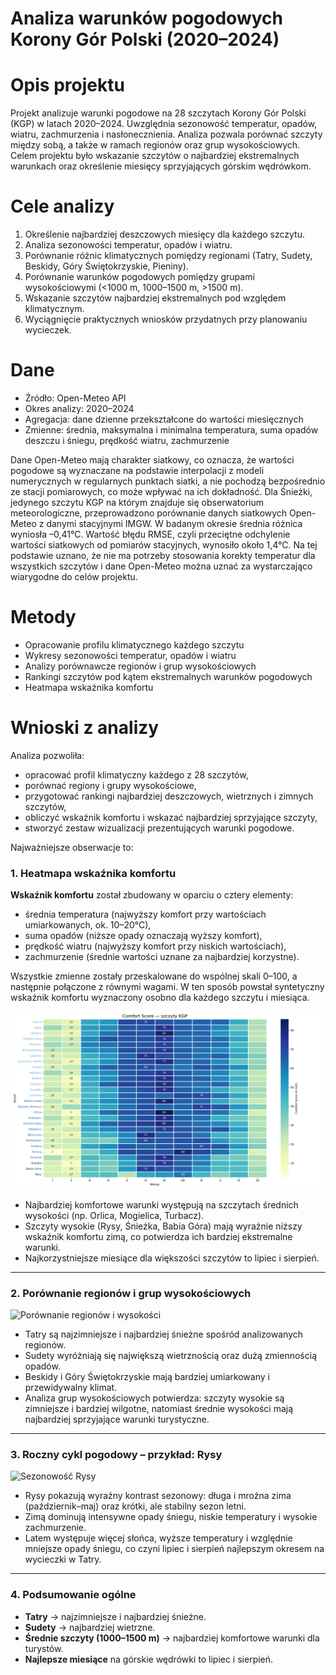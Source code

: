 # Analiza warunków pogodowych Korony Gór Polski (2020–2024)

# Opis projektu

Projekt analizuje warunki pogodowe na 28 szczytach Korony Gór Polski (KGP) w latach 2020–2024. Uwzględnia sezonowość temperatur, opadów, wiatru, zachmurzenia i nasłonecznienia. Analiza pozwala porównać szczyty między sobą, a także w ramach regionów oraz grup wysokościowych. Celem projektu było wskazanie szczytów o najbardziej ekstremalnych warunkach oraz określenie miesięcy sprzyjających górskim wędrówkom.

# Cele analizy

1.	Określenie najbardziej deszczowych miesięcy dla każdego szczytu.
2.	Analiza sezonowości temperatur, opadów i wiatru.
3.	Porównanie różnic klimatycznych pomiędzy regionami (Tatry, Sudety, Beskidy, Góry Świętokrzyskie, Pieniny).
4.	Porównanie warunków pogodowych pomiędzy grupami wysokościowymi (<1000 m, 1000–1500 m, >1500 m).
5.	Wskazanie szczytów najbardziej ekstremalnych pod względem klimatycznym.
6.	Wyciągnięcie praktycznych wniosków przydatnych przy planowaniu wycieczek.

# Dane

- Źródło: Open-Meteo API
- Okres analizy: 2020–2024
- Agregacja: dane dzienne przekształcone do wartości miesięcznych
- Zmienne: średnia, maksymalna i minimalna temperatura, suma opadów deszczu i śniegu, prędkość wiatru, zachmurzenie

Dane Open-Meteo mają charakter siatkowy, co oznacza, że wartości pogodowe są wyznaczane na podstawie interpolacji z modeli numerycznych w regularnych punktach siatki, a nie pochodzą bezpośrednio ze stacji pomiarowych, co może wpływać na ich dokładność.
Dla Śnieżki, jedynego szczytu KGP na którym znajduje się obserwatorium meteorologiczne, przeprowadzono porównanie danych siatkowych Open-Meteo z danymi stacyjnymi IMGW. W badanym okresie średnia różnica wyniosła –0,41°C. Wartość błędu RMSE, czyli przeciętne odchylenie wartości siatkowych od pomiarów stacyjnych, wynosiło około 1,4°C. Na tej podstawie uznano, że nie ma potrzeby stosowania korekty temperatur dla wszystkich szczytów i dane Open-Meteo można uznać za wystarczająco wiarygodne do celów projektu.

# Metody

- Opracowanie profilu klimatycznego każdego szczytu
- Wykresy sezonowości temperatur, opadów i wiatru
- Analizy porównawcze regionów i grup wysokościowych
- Rankingi szczytów pod kątem ekstremalnych warunków pogodowych
- Heatmapa wskaźnika komfortu

# Wnioski z analizy

Analiza pozwoliła:
- opracować profil klimatyczny każdego z 28 szczytów,
- porównać regiony i grupy wysokościowe,
- przygotować rankingi najbardziej deszczowych, wietrznych i zimnych szczytów,
- obliczyć wskaźnik komfortu i wskazać najbardziej sprzyjające szczyty,
- stworzyć zestaw wizualizacji prezentujących warunki pogodowe.

Najważniejsze obserwacje to:

### 1. Heatmapa wskaźnika komfortu

**Wskaźnik komfortu** został zbudowany w oparciu o cztery elementy:
- średnia temperatura (najwyższy komfort przy wartościach umiarkowanych, ok. 10–20°C),
- suma opadów (niższe opady oznaczają wyższy komfort),
- prędkość wiatru (najwyższy komfort przy niskich wartościach),
- zachmurzenie (średnie wartości uznane za najbardziej korzystne).

Wszystkie zmienne zostały przeskalowane do wspólnej skali 0–100, a następnie połączone z równymi wagami. W ten sposób powstał syntetyczny wskaźnik komfortu wyznaczony osobno dla każdego szczytu i miesiąca.

![Heatmapa komfortu](plots/comfort/heatmap_all_peaks_colored.png)  

- Najbardziej komfortowe warunki występują na szczytach średnich wysokości (np. Orlica, Mogielica, Turbacz).  
- Szczyty wysokie (Rysy, Śnieżka, Babia Góra) mają wyraźnie niższy wskaźnik komfortu zimą, co potwierdza ich bardziej ekstremalne warunki.  
- Najkorzystniejsze miesiące dla większości szczytów to lipiec i sierpień.  

---

### 2. Porównanie regionów i grup wysokościowych
![Porównanie regionów i wysokości](plots/regions_groups_comparison.png)  

- Tatry są najzimniejsze i najbardziej śnieżne spośród analizowanych regionów.  
- Sudety wyróżniają się największą wietrznością oraz dużą zmiennością opadów.  
- Beskidy i Góry Świętokrzyskie mają bardziej umiarkowany i przewidywalny klimat.  
- Analiza grup wysokościowych potwierdza: szczyty wysokie są zimniejsze i bardziej wilgotne, natomiast średnie wysokości mają najbardziej sprzyjające warunki turystyczne.  

---

### 3. Roczny cykl pogodowy – przykład: Rysy
![Sezonowość Rysy](plots/rysy_cycle.png)  

- Rysy pokazują wyraźny kontrast sezonowy: długa i mroźna zima (październik–maj) oraz krótki, ale stabilny sezon letni.  
- Zimą dominują intensywne opady śniegu, niskie temperatury i wysokie zachmurzenie.  
- Latem występuje więcej słońca, wyższe temperatury i względnie mniejsze opady śniegu, co czyni lipiec i sierpień najlepszym okresem na wycieczki w Tatry.  

---

### 4. Podsumowanie ogólne
- **Tatry** → najzimniejsze i najbardziej śnieżne.  
- **Sudety** → najbardziej wietrzne.  
- **Średnie szczyty (1000–1500 m)** → najbardziej komfortowe warunki dla turystów.  
- **Najlepsze miesiące** na górskie wędrówki to lipiec i sierpień.  
